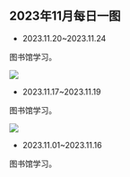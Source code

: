 ## 2023年11月每日一图

- 2023.11.20~2023.11.24

图书馆学习。

![](https://vip2.loli.io/2023/11/24/COspSc4aJ6k3gHx.webp)

- 2023.11.17~2023.11.19

图书馆学习。

![](https://vip2.loli.io/2023/11/19/i9jXA6bq7W1UmBc.webp)

- 2023.11.01~2023.11.16

图书馆学习。